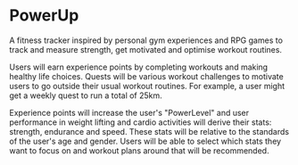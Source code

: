 # PowerUp
A fitness tracker inspired by personal gym experiences and RPG games to track and measure strength, get motivated and optimise workout routines.

Users will earn experience points by completing workouts and making healthy life choices. Quests will be various workout challenges to motivate users to go outside their usual workout routines. For example, a user might get a weekly quest to run a total of 25km.

Experience points will increase the user's "PowerLevel" and user performance in weight lifting and cardio activities will derive their stats: strength, endurance and speed. These stats will be relative to the standards of the user's age and gender. Users will be able to select which stats they want to focus on and workout plans around that will be recommended.

